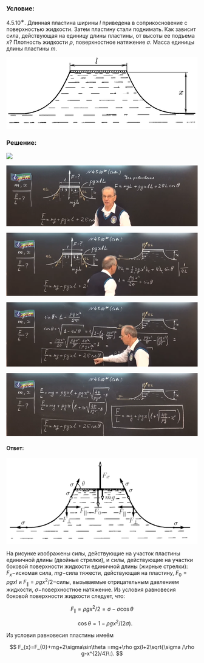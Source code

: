 ###  Условие:

$4.5.10^{∗}.$ Длинная пластина ширины $l$ приведена в соприкосновение с поверхностью жидкости. Затем пластину стали поднимать. Как зависит сила, действующая на единицу длины пластины, от высоты ее подъема $x$? Плотность жидкости $\rho$, поверхностное натяжение $\sigma$. Масса единицы длины пластины $m$.

![К задаче $4.5.10$|945x355, 70%](../../img/4.5.10/4.5.10.png)

###  Решение:

![](https://www.youtube.com/embed/ydLte_LNT3A)

![|912x291, 67%](../../img/4.5.10/01.png)

![|930x305, 67%](../../img/4.5.10/02.png)

![|930x312, 67%](../../img/4.5.10/03.png)

![|930x307, 67%](../../img/4.5.10/04.png)

#### Ответ:

![К задаче $4.5.10$|1071x479, 70%](../../img/4.5.10/4.5.10s.png)

На рисунке изображены силы, действующие на участок пластины единичной длины (двойные стрелки), и силы, действующие на участки боковой поверхности жидкости единичной длины (жирные стрелки): $F_x-$искомая сила, $mg-$сила тяжести, действующая на пластину, $F_0=\rho gxl$ и $F_\parallel=\rho gx^2/2-$силы, вызываемые отрицательным давлением жидкости, $\sigma -$поверхностное натяжение. Из условия равновесия боковой поверхности жидкости следует, что:

$$
F_{\parallel}=\rho gx^{2}/2=\sigma -\sigma\cos\theta
$$

$$
\quad\cos\theta =1-\rho gx^{2}/(2\sigma ).
$$

Из условия равновесия пластины имеём

$$
F_{x}=F_{0}+mg+2\sigma\sin\theta =mg+\rho gx(l+2\sqrt{\sigma /\rho g-x^{2}/4}\:).
$$